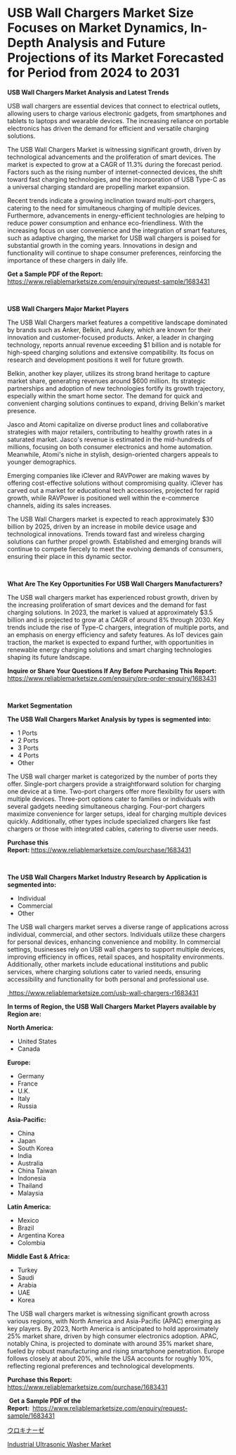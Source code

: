 <p><h1>USB Wall Chargers Market Size Focuses on Market Dynamics, In-Depth Analysis and Future Projections of its Market Forecasted for Period from 2024 to 2031</h1></p><p><strong>USB Wall Chargers Market Analysis and Latest Trends</strong></p>
<p><p>USB wall chargers are essential devices that connect to electrical outlets, allowing users to charge various electronic gadgets, from smartphones and tablets to laptops and wearable devices. The increasing reliance on portable electronics has driven the demand for efficient and versatile charging solutions. </p><p>The USB Wall Chargers Market is witnessing significant growth, driven by technological advancements and the proliferation of smart devices. The market is expected to grow at a CAGR of 11.3% during the forecast period. Factors such as the rising number of internet-connected devices, the shift toward fast charging technologies, and the incorporation of USB Type-C as a universal charging standard are propelling market expansion. </p><p>Recent trends indicate a growing inclination toward multi-port chargers, catering to the need for simultaneous charging of multiple devices. Furthermore, advancements in energy-efficient technologies are helping to reduce power consumption and enhance eco-friendliness. With the increasing focus on user convenience and the integration of smart features, such as adaptive charging, the market for USB wall chargers is poised for substantial growth in the coming years. Innovations in design and functionality will continue to shape consumer preferences, reinforcing the importance of these chargers in daily life.</p></p>
<p><strong>Get a Sample PDF of the Report:&nbsp;</strong> <a href="https://www.reliablemarketsize.com/enquiry/request-sample/1683431?utm_campaign=1840&utm_medium=2&utm_source=Github&utm_content=ia&utm_term=30122024&utm_id=usb-wall-chargers">https://www.reliablemarketsize.com/enquiry/request-sample/1683431</a></p>
<p>&nbsp;</p>
<p><strong>USB Wall Chargers Major Market Players</strong></p>
<p><p>The USB Wall Chargers market features a competitive landscape dominated by brands such as Anker, Belkin, and Aukey, which are known for their innovation and customer-focused products. Anker, a leader in charging technology, reports annual revenue exceeding $1 billion and is notable for high-speed charging solutions and extensive compatibility. Its focus on research and development positions it well for future growth.</p><p>Belkin, another key player, utilizes its strong brand heritage to capture market share, generating revenues around $600 million. Its strategic partnerships and adoption of new technologies fortify its growth trajectory, especially within the smart home sector. The demand for quick and convenient charging solutions continues to expand, driving Belkin's market presence.</p><p>Jasco and Atomi capitalize on diverse product lines and collaborative strategies with major retailers, contributing to healthy growth rates in a saturated market. Jasco's revenue is estimated in the mid-hundreds of millions, focusing on both consumer electronics and home automation. Meanwhile, Atomi's niche in stylish, design-oriented chargers appeals to younger demographics.</p><p>Emerging companies like iClever and RAVPower are making waves by offering cost-effective solutions without compromising quality. iClever has carved out a market for educational tech accessories, projected for rapid growth, while RAVPower is positioned well within the e-commerce channels, aiding its sales increases.</p><p>The USB Wall Chargers market is expected to reach approximately $30 billion by 2025, driven by an increase in mobile device usage and technological innovations. Trends toward fast and wireless charging solutions can further propel growth. Established and emerging brands will continue to compete fiercely to meet the evolving demands of consumers, ensuring their place in this dynamic sector.</p></p>
<p>&nbsp;</p>
<p><strong>What Are The Key Opportunities For USB Wall Chargers Manufacturers?</strong></p>
<p><p>The USB wall chargers market has experienced robust growth, driven by the increasing proliferation of smart devices and the demand for fast charging solutions. In 2023, the market is valued at approximately $3.5 billion and is projected to grow at a CAGR of around 8% through 2030. Key trends include the rise of Type-C chargers, integration of multiple ports, and an emphasis on energy efficiency and safety features. As IoT devices gain traction, the market is expected to expand further, with opportunities in renewable energy charging solutions and smart charging technologies shaping its future landscape.</p></p>
<p><strong>Inquire or Share Your Questions If Any Before Purchasing This Report:</strong> <a href="https://www.reliablemarketsize.com/enquiry/pre-order-enquiry/1683431?utm_campaign=1840&utm_medium=2&utm_source=Github&utm_content=ia&utm_term=30122024&utm_id=usb-wall-chargers">https://www.reliablemarketsize.com/enquiry/pre-order-enquiry/1683431</a></p>
<p>&nbsp;</p>
<p><strong>Market Segmentation</strong></p>
<p><strong>The USB Wall Chargers Market Analysis by types is segmented into:</strong></p>
<p><ul><li>1 Ports</li><li>2 Ports</li><li>3 Ports</li><li>4 Ports</li><li>Other</li></ul></p>
<p><p>The USB wall charger market is categorized by the number of ports they offer. Single-port chargers provide a straightforward solution for charging one device at a time. Two-port chargers offer more flexibility for users with multiple devices. Three-port options cater to families or individuals with several gadgets needing simultaneous charging. Four-port chargers maximize convenience for larger setups, ideal for charging multiple devices quickly. Additionally, other types include specialized chargers like fast chargers or those with integrated cables, catering to diverse user needs.</p></p>
<p><strong>Purchase this Report:&nbsp;</strong><a href="https://www.reliablemarketsize.com/purchase/1683431?utm_campaign=1840&utm_medium=2&utm_source=Github&utm_content=ia&utm_term=30122024&utm_id=usb-wall-chargers">https://www.reliablemarketsize.com/purchase/1683431</a></p>
<p>&nbsp;</p>
<p><strong>The USB Wall Chargers Market Industry Research by Application is segmented into:</strong></p>
<p><ul><li>Individual</li><li>Commercial</li><li>Other</li></ul></p>
<p><p>The USB wall chargers market serves a diverse range of applications across individual, commercial, and other sectors. Individuals utilize these chargers for personal devices, enhancing convenience and mobility. In commercial settings, businesses rely on USB wall chargers to support multiple devices, improving efficiency in offices, retail spaces, and hospitality environments. Additionally, other markets include educational institutions and public services, where charging solutions cater to varied needs, ensuring accessibility and functionality for both personal and professional use.</p></p>
<p><a href="https://www.reliablemarketsize.com/usb-wall-chargers-r1683431?utm_campaign=1840&utm_medium=2&utm_source=Github&utm_content=ia&utm_term=30122024&utm_id=usb-wall-chargers">&nbsp;https://www.reliablemarketsize.com/usb-wall-chargers-r1683431</a></p>
<p><strong>In terms of Region, the USB Wall Chargers Market Players available by Region are:</strong></p>
<p>
    <p> <strong> North America: </strong>
        <ul>
            <li>United States</li>
            <li>Canada</li>
        </ul>
        </p> 
    <p> <strong> Europe: </strong>
        <ul>
            <li>Germany</li>
            <li>France</li>
            <li>U.K.</li>
            <li>Italy</li>
            <li>Russia</li>
        </ul>
        </p> 
    <p> <strong> Asia-Pacific: </strong>
        <ul>
            <li>China</li>
            <li>Japan</li>
            <li>South Korea</li>
            <li>India</li>
            <li>Australia</li>
            <li>China Taiwan</li>
            <li>Indonesia</li>
            <li>Thailand</li>
            <li>Malaysia</li>
        </ul>
        </p> 
    <p> <strong> Latin America: </strong>
        <ul>
            <li>Mexico</li>
            <li>Brazil</li>
            <li>Argentina Korea</li>
            <li>Colombia</li>
        </ul>
        </p> 
    <p> <strong> Middle East & Africa: </strong>
        <ul>
            <li>Turkey</li>
            <li>Saudi</li>
            <li>Arabia</li>
            <li>UAE</li>
            <li>Korea</li>
        </ul>
    </p>
    </p>
<p><p>The USB wall chargers market is witnessing significant growth across various regions, with North America and Asia-Pacific (APAC) emerging as key players. By 2023, North America is anticipated to hold approximately 25% market share, driven by high consumer electronics adoption. APAC, notably China, is projected to dominate with around 35% market share, fueled by robust manufacturing and rising smartphone penetration. Europe follows closely at about 20%, while the USA accounts for roughly 10%, reflecting regional preferences and technological developments.</p></p>
<p><strong>Purchase this Report: </strong><a href="https://www.reliablemarketsize.com/purchase/1683431?utm_campaign=1840&utm_medium=2&utm_source=Github&utm_content=ia&utm_term=30122024&utm_id=usb-wall-chargers">https://www.reliablemarketsize.com/purchase/1683431</a></p>
<p>&nbsp;<strong>Get a Sample PDF of the Report:&nbsp;&nbsp;</strong><a href="https://www.reliablemarketsize.com/enquiry/request-sample/1683431?utm_campaign=1840&utm_medium=2&utm_source=Github&utm_content=ia&utm_term=30122024&utm_id=usb-wall-chargers">https://www.reliablemarketsize.com/enquiry/request-sample/1683431</a></p>
<p><strong></strong></p>
<p><p><a href="https://github.com/mohamedbakry57/Market-Research-Report-List-6/blob/main/896321429142.md?utm_campaign=1840&utm_medium=2&utm_source=Github&utm_content=ia&utm_term=30122024&utm_id=usb-wall-chargers">ウロキナーゼ</a></p><p><a href="https://github.com/vimar16th/Market-Research-Report-List-7/blob/main/industrial-ultrasonic-washer-market.md?utm_campaign=1840&utm_medium=2&utm_source=Github&utm_content=ia&utm_term=30122024&utm_id=usb-wall-chargers">Industrial Ultrasonic Washer Market</a></p></p>